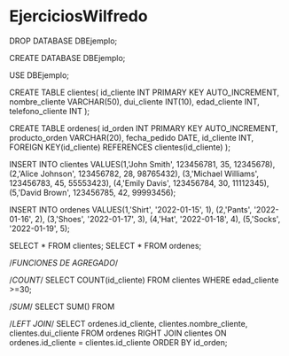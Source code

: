 # EjerciciosWilfredo
DROP DATABASE DBEjemplo;

CREATE DATABASE DBEjemplo;

USE DBEjemplo;

CREATE TABLE clientes(
id_cliente INT PRIMARY KEY AUTO_INCREMENT,
nombre_cliente VARCHAR(50),
dui_cliente INT(10),
edad_cliente INT,
telefono_cliente INT
);

CREATE TABLE ordenes(
id_orden INT PRIMARY KEY AUTO_INCREMENT,
producto_orden VARCHAR(20),
fecha_pedido DATE,
id_cliente INT,
FOREIGN KEY(id_cliente)
REFERENCES clientes(id_cliente)
);

INSERT INTO clientes VALUES(1,'John Smith', 123456781, 35, 12345678),
(2,'Alice Johnson', 123456782, 28, 98765432),
(3,'Michael Williams', 123456783, 45, 55553423),
(4,'Emily Davis', 123456784, 30, 11112345),
(5,'David Brown', 123456785, 42, 99993456);

INSERT INTO ordenes VALUES(1,'Shirt', '2022-01-15', 1),
(2,'Pants', '2022-01-16', 2),
(3,'Shoes', '2022-01-17', 3),
(4,'Hat', '2022-01-18', 4),
(5,'Socks', '2022-01-19', 5);

SELECT * FROM clientes;
SELECT * FROM ordenes;

/*FUNCIONES DE AGREGADO*/

/*COUNT*/
SELECT COUNT(id_cliente) FROM clientes WHERE edad_cliente >=30;

/*SUM*/
SELECT SUM() FROM

/*LEFT JOIN*/
SELECT ordenes.id_cliente, clientes.nombre_cliente, clientes.dui_cliente
FROM ordenes
RIGHT JOIN clientes
ON ordenes.id_cliente = clientes.id_cliente
ORDER BY id_orden;
